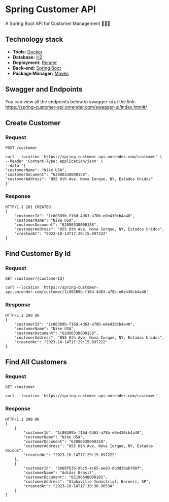 # Spring Customer API

A Spring Boot API for Customer Management 👨🏻‍💻

## Technology stack

- **Tools:** [Docker](https://www.docker.com/)
- **Database:** [H2](https://www.h2database.com/)
- **Deployment:** [Render](https://render.com/)
- **Back-end:** [Spring Boot](https://spring.io/)
- **Package Manager:** [Maven](https://maven.apache.org/)

## Swagger and Endpoints

You can view all the endpoints below in swagger-ui at the link: https://spring-customer-api.onrender.com/swagger-ui/index.html#/

## Create Customer

### Request

`POST /customer`

    curl --location 'https://spring-customer-api.onrender.com/customer' \
    --header 'Content-Type: application/json' \
    --data '{
    "customerName": "Nike USA",
    "customerDocument": "62080338000158",
    "customerAddress": "855 6th Ave, Nova Iorque, NY, Estados Unidos"
    }'

### Response

    HTTP/1.1 201 CREATED
    {
        "customerId": "1c80389b-f16d-4d63-a78b-e0e430cb4a40",
        "customerName": "Nike USA",
        "customerDocument": "62080338000158",
        "customerAddress": "855 6th Ave, Nova Iorque, NY, Estados Unidos",
        "createdAt": "2023-10-14T17:29:15.097222"
    }

## Find Customer By Id

### Request

`GET /customer/{customerId}`

    curl --location 'https://spring-customer-api.onrender.com/customer/1c80389b-f16d-4d63-a78b-e0e430cb4a40'

### Response

    HTTP/1.1 200 OK
    {
        "customerId": "1c80389b-f16d-4d63-a78b-e0e430cb4a40",
        "customerName": "Nike USA",
        "customerDocument": "62080338000158",
        "customerAddress": "855 6th Ave, Nova Iorque, NY, Estados Unidos",
        "createdAt": "2023-10-14T17:29:15.097222"
    }

## Find All Customers

### Request

`GET /customer`

    curl --location 'https://spring-customer-api.onrender.com/customer'

### Response

    HTTP/1.1 200 OK
    [
        {
            "customerId": "1c80389b-f16d-4d63-a78b-e0e430cb4a40",
            "customerName": "Nike USA",
            "customerDocument": "62080338000158",
            "customerAddress": "855 6th Ave, Nova Iorque, NY, Estados Unidos",
            "createdAt": "2023-10-14T17:29:15.097222"
        },
        {
            "customerId": "5000f63b-99c5-4c65-ae83-8bdd38ab700f",
            "customerName": "Adidas Brasil",
            "customerDocument": "02190648000101",
            "customerAddress": "Alphaville Industrial, Barueri, SP",
            "createdAt": "2023-10-14T17:38:36.90534"
        }
    ]